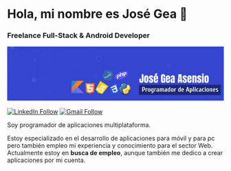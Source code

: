 # Hola, mi nombre es José Gea 👋
### Freelance Full-Stack & Android Developer
![Foto de encabezado](https://github.com/josegea8/josegea8/blob/c6a2059e3450e95bb459f3bc89ec729cacc16152/1674067064957.jpg)

[![LinkedIn Follow](https://img.shields.io/badge/LinkedIn-0077B5?style=for-the-badge&logo=linkedin&logoColor=white)](https://www.linkedin.com/in/josegeasensio/)
[![Gmail Follow](https://img.shields.io/badge/josegeapps@gmail.com-D14836?style=for-the-badge&logo=gmail&logoColor=white)](https://www.google.com/intl/es/gmail/about/)

Soy programador de aplicaciones multiplataforma.

Estoy especializado en el desarrollo de aplicaciones para móvil y para pc pero también empleo mi experiencia y conocimiento para el sector Web.
Actualmente estoy en **busca de empleo**, aunque también me dedico a crear aplicaciones por mi cuenta.
